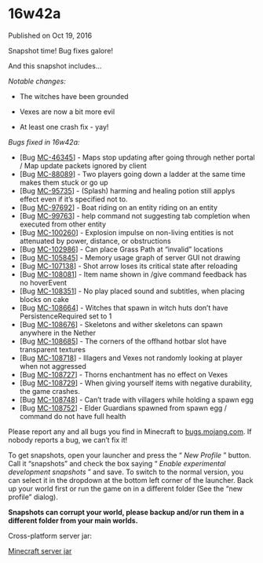 # 16w42a
Published on Oct 19, 2016

Snapshot time! Bug fixes galore!

And this snapshot includes…

_Notable changes:_

  * The witches have been grounded

  * Vexes are now a bit more evil

  * At least one crash fix - yay!

_Bugs fixed in 16w42a:_

  * [Bug [MC-46345](https://bugs.mojang.com/browse/MC-46345)] - Maps stop updating after going through nether portal / Map update packets ignored by client
  * [Bug [MC-88089](https://bugs.mojang.com/browse/MC-88089)] - Two players going down a ladder at the same time makes them stuck or go up
  * [Bug [MC-95735](https://bugs.mojang.com/browse/MC-95735)] - (Splash) harming and healing potion still applys effect even if it’s specified not to.
  * [Bug [MC-97692](https://bugs.mojang.com/browse/MC-97692)] - Boat riding on an entity riding on an entity
  * [Bug [MC-99763](https://bugs.mojang.com/browse/MC-99763)] - help command not suggesting tab completion when executed from other entity
  * [Bug [MC-100260](https://bugs.mojang.com/browse/MC-100260)] - Explosion impulse on non-living entities is not attenuated by power, distance, or obstructions
  * [Bug [MC-102986](https://bugs.mojang.com/browse/MC-102986)] - Can place Grass Path at “invalid” locations
  * [Bug [MC-105845](https://bugs.mojang.com/browse/MC-105845)] - Memory usage graph of server GUI not drawing
  * [Bug [MC-107138](https://bugs.mojang.com/browse/MC-107138)] - Shot arrow loses its critical state after reloading
  * [Bug [MC-108081](https://bugs.mojang.com/browse/MC-108081)] - Item name shown in /give command feedback has no hoverEvent
  * [Bug [MC-108351](https://bugs.mojang.com/browse/MC-108351)] - No play placed sound and subtitles, when placing blocks on cake
  * [Bug [MC-108664](https://bugs.mojang.com/browse/MC-108664)] - Witches that spawn in witch huts don’t have PersistenceRequired set to 1
  * [Bug [MC-108676](https://bugs.mojang.com/browse/MC-108676)] - Skeletons and wither skeletons can spawn anywhere in the Nether
  * [Bug [MC-108685](https://bugs.mojang.com/browse/MC-108685)] - The corners of the offhand hotbar slot have transparent textures
  * [Bug [MC-108718](https://bugs.mojang.com/browse/MC-108718)] - Illagers and Vexes not randomly looking at player when not aggressed
  * [Bug [MC-108727](https://bugs.mojang.com/browse/MC-108727)] - Thorns enchantment has no effect on Vexes
  * [Bug [MC-108729](https://bugs.mojang.com/browse/MC-108729)] - When giving yourself items with negative durability, the game crashes.
  * [Bug [MC-108748](https://bugs.mojang.com/browse/MC-108748)] - Can’t trade with villagers while holding a spawn egg
  * [Bug [MC-108752](https://bugs.mojang.com/browse/MC-108752)] - Elder Guardians spawned from spawn egg / command do not have full health

Please report any and all bugs you find in Minecraft to
[bugs.mojang.com](https://bugs.mojang.com). If nobody reports a bug, we can’t
fix it!

To get snapshots, open your launcher and press the “ _New Profile_ ” button.
Call it “snapshots” and check the box saying “ _Enable experimental
development snapshots_ ” and save. To switch to the normal version, you can
select it in the dropdown at the bottom left corner of the launcher. Back up
your world first or run the game on in a different folder (See the “new
profile” dialog).

**Snapshots can corrupt your world, please backup and/or run them in a
different folder from your main worlds.**

Cross-platform server jar:

[Minecraft server
jar](https://launcher.mojang.com/mc/game/16w42a/server/ad6aa39daf88864fcd84b231638e3dc28bde83f3/server.jar)


